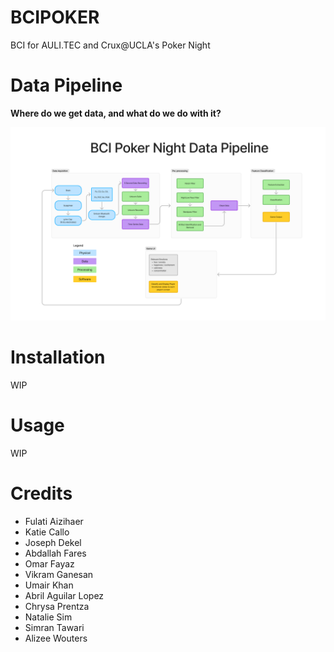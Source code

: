 # BCIPOKER

BCI for AULI.TEC and Crux@UCLA's Poker Night

[comment]: <> (Should add project description after more details available)


# Data Pipeline

**Where do we get data, and what do we do with it?**

![Whoops! Should be the data pipeline here](data-pipeline-v1.png)

[comment]: <> (Should add pic of proposed UI later)

# Installation

WIP 

# Usage 

WIP

# Credits 

- Fulati Aizihaer
- Katie Callo
- Joseph Dekel
- Abdallah Fares
- Omar Fayaz
- Vikram Ganesan
- Umair Khan
- Abril Aguilar Lopez
- Chrysa Prentza
- Natalie Sim
- Simran Tawari
- Alizee Wouters 
